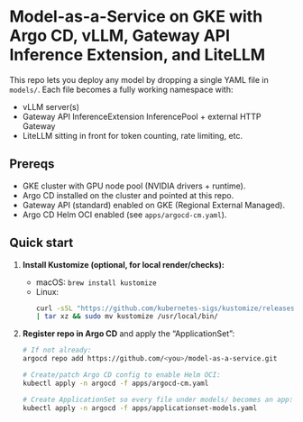 # Model-as-a-Service on GKE with Argo CD, vLLM, Gateway API Inference Extension, and LiteLLM

This repo lets you deploy any model by dropping a single YAML file in `models/`.
Each file becomes a fully working namespace with:
- vLLM server(s)
- Gateway API InferenceExtension InferencePool + external HTTP Gateway
- LiteLLM sitting in front for token counting, rate limiting, etc.

## Prereqs

- GKE cluster with GPU node pool (NVIDIA drivers + runtime).
- Argo CD installed on the cluster and pointed at this repo.
- Gateway API (standard) enabled on GKE (Regional External Managed).
- Argo CD Helm OCI enabled (see `apps/argocd-cm.yaml`).

## Quick start

1. **Install Kustomize (optional, for local render/checks):**
   - macOS: `brew install kustomize`
   - Linux:
     ```bash
     curl -sSL "https://github.com/kubernetes-sigs/kustomize/releases/latest/download/kustomize_$(uname -s | tr '[:upper:]' '[:lower:]')_amd64.tar.gz" \
     | tar xz && sudo mv kustomize /usr/local/bin/
     ```

2. **Register repo in Argo CD** and apply the “ApplicationSet”:
   ```bash
   # If not already:
   argocd repo add https://github.com/<you>/model-as-a-service.git

   # Create/patch Argo CD config to enable Helm OCI:
   kubectl apply -n argocd -f apps/argocd-cm.yaml

   # Create ApplicationSet so every file under models/ becomes an app:
   kubectl apply -n argocd -f apps/applicationset-models.yaml
